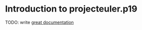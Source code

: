 # Introduction to projecteuler.p19

TODO: write [great documentation](http://jacobian.org/writing/what-to-write/)
